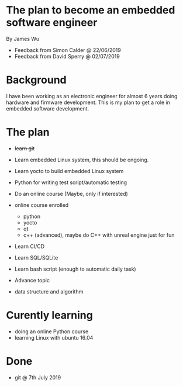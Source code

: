 # The plan to become an embedded software engineer
By James Wu
- Feedback from Simon Calder @ 22/06/2019
- Feedback from David Sperry @ 02/07/2019

# Background
I have been working as an electronic engineer for almost 6 years doing hardware and firmware development. This is my plan to get a role in embedded software development.

# The plan
- ~~learn git~~
- Learn embedded Linux system, this should be ongoing.
- Learn yocto to build embedded Linux system
- Python for writing test script/automatic testing
- Do an online course (Maybe, only if interested)
 - online course enrolled
   - python
   - yocto
   - qt
   - c++ (advanced), maybe do C++ with unreal engine just for fun
- Learn CI/CD
- Learn SQL/SQLite
- Learn bash script (enough to automatic daily task)

- Advance topic
 - data structure and algorithm

# Curently learning
- doing an online Python course
- learning Linux with ubuntu 16.04

# Done
- git @ 7th July 2019


